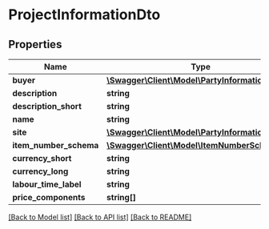 # ProjectInformationDto

## Properties
Name | Type | Description | Notes
------------ | ------------- | ------------- | -------------
**buyer** | [**\Swagger\Client\Model\PartyInformationDto**](PartyInformationDto.md) |  | [optional] 
**description** | **string** |  | [optional] 
**description_short** | **string** |  | [optional] 
**name** | **string** |  | [optional] 
**site** | [**\Swagger\Client\Model\PartyInformationDto**](PartyInformationDto.md) |  | [optional] 
**item_number_schema** | [**\Swagger\Client\Model\ItemNumberSchemaDto**](ItemNumberSchemaDto.md) |  | [optional] 
**currency_short** | **string** |  | [optional] 
**currency_long** | **string** |  | [optional] 
**labour_time_label** | **string** |  | [optional] 
**price_components** | **string[]** |  | [optional] 

[[Back to Model list]](../README.md#documentation-for-models) [[Back to API list]](../README.md#documentation-for-api-endpoints) [[Back to README]](../README.md)


